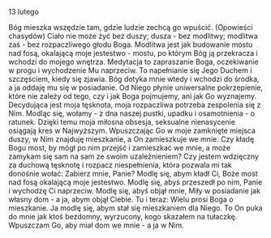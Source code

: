 13 lutego

Bóg mieszka wszędzie tam, gdzie ludzie zechcą go wpuścić.
(Opowieści chasydów)
 Ciało nie może żyć bez duszy; dusza - bez modlitwy; modlitwa zaś - bez rozpaczliwego głodu Boga. Modlitwa jest jak budowanie mostu nad fosą, okalającą moje jestestwo - mostu, po którym Bóg ją przekracza i wchodzi do mojego wnętrza. Medytacja to zapraszanie Boga, oczekiwanie w progu i wychodzenie Mu naprzeciw. To napełnianie się Jego Duchem i szczęściem, kiedy się zjawia. Bóg dotyka mnie wtedy i wchodzi do środka, a ja oddaję mu się w posiadanie. Od Niego płynie uniwersalne pokrzepienie, które nie zależy od tego, czy i jak Boga pojmujemy, ani jak Go wyznajemy. Decydująca jest moja tęsknota, moja rozpaczliwa potrzeba zespolenia się z Nim. Modląc się, wołamy - z dna naszej pustki, upadku i osamotnienia - o ratunek.
Dzięki temu moja miłosna obsesja, seksualne nienasycenie osiągają kres w Najwyższym. Wpuszczając Go w moje zamknięte miejsca duszy, w Nim znajduję mieszkanie, a On zamieszkuje we mnie.
 Czy kładę Bogu most, by mógł po nim przejść i zamieszkać we mnie, a może zamykam się sam na sam ze swoim uzależnieniem? Czy jestem wdzięczny za duchową tęsknotę i rozpacz niespełnienia, która pozwala mi tak donośnie wołać: Zabierz mnie, Panie?
 Modlę się, abym kładł Ci, Boże most nad fosą okalającą moje jestestwo. Modlę się, abyś przeszedł po nim, Panie i wychodzę Ci naprzeciw. Modlę się, abyś objął mnie, Miły w posiadanie jak własny dom - a ja, abym objął Ciebie.
 Tu i teraz: Wielu prosi Boga o mieszkanie. Ja modlę się, abym stał się mieszkaniem dla Niego. To On puka do mnie jak ktoś bezdomny, wyrzucony, kogo skazałem na tułaczkę. Wpuszczam Go, aby miał dom we mnie - a ja w Nim.

